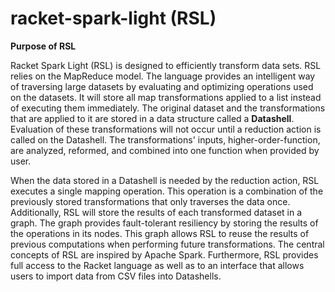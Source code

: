 # racket-spark-light (RSL)

**Purpose of RSL**

Racket Spark Light (RSL) is designed to efficiently transform data sets. RSL relies on the MapReduce model. The language provides an intelligent way of traversing large datasets by evaluating and optimizing operations used on the datasets. It will store all map transformations applied to a list instead of executing them immediately. The original dataset and the transformations that are applied to it are stored in a data structure called a **Datashell**. Evaluation of these transformations will not occur until a reduction action is called on the Datashell. The transformations' inputs, higher-order-function, are analyzed, reformed, and combined into one function when provided by user.

When the data stored in a Datashell is needed by the reduction action, RSL executes a single mapping operation. This operation is a combination of the previously stored transformations that only traverses the data once. Additionally, RSL will store the results of each transformed dataset in a graph. The graph provides fault-tolerant resiliency by storing the results of the operations in its nodes. This graph allows RSL to reuse the results of previous computations when performing future transformations. The central concepts of RSL are inspired by Apache Spark. Furthermore, RSL provides full access to the Racket language as well as to an interface that allows users to import data from CSV files into Datashells. 
